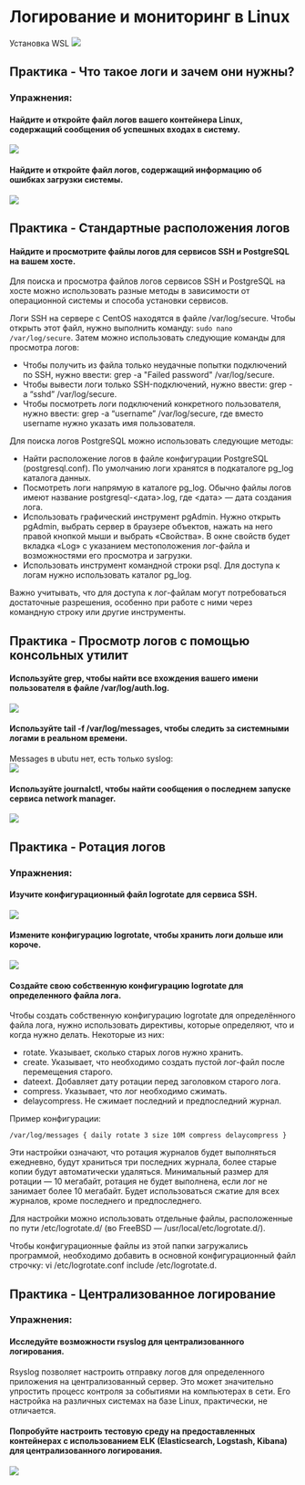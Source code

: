 # Логирование и мониторинг в Linux
Установка WSL
![](../images/04_03.png)<br>

## Практика - Что такое логи и зачем они нужны?
### Упражнения:
####  Найдите и откройте файл логов вашего контейнера Linux, содержащий сообщения об успешных входах в систему.
![](../images/04_01.png)<br>
####  Найдите и откройте файл логов, содержащий информацию об ошибках загрузки системы.
![](../images/04_02.png)<br>

## Практика - Стандартные расположения логов
####  Найдите и просмотрите файлы логов для сервисов SSH и PostgreSQL на вашем хосте.
Для поиска и просмотра файлов логов сервисов SSH и PostgreSQL на хосте можно использовать разные методы в зависимости от операционной системы и способа установки сервисов. 

Логи SSH на сервере с CentOS находятся в файле /var/log/secure. Чтобы открыть этот файл, нужно выполнить команду: `sudo nano /var/log/secure`. Затем можно использовать следующие команды для просмотра логов:

 - Чтобы получить из файла только неудачные попытки подключений по SSH, нужно ввести: grep -a "Failed password" /var/log/secure.  
 - Чтобы вывести логи только SSH-подключений, нужно ввести: grep -a “sshd” /var/log/secure.   
 - Чтобы посмотреть логи подключений конкретного пользователя, нужно ввести: grep -a “username” /var/log/secure, где вместо username нужно указать имя пользователя.   
 
Для поиска логов PostgreSQL можно использовать следующие методы:  

 - Найти расположение логов в файле конфигурации PostgreSQL (postgresql.conf). По умолчанию логи хранятся в подкаталоге pg_log каталога данных.    
 - Посмотреть логи напрямую в каталоге pg_log. Обычно файлы логов имеют название postgresql-<дата>.log, где <дата> — дата создания лога.   
 - Использовать графический инструмент pgAdmin. Нужно открыть pgAdmin, выбрать сервер в браузере объектов, нажать на него правой кнопкой мыши и выбрать «Свойства». В окне свойств будет вкладка «Log» с указанием местоположения лог-файла и возможностями его просмотра и загрузки.   
 - Использовать инструмент командной строки psql. Для доступа к логам нужно использовать каталог pg_log. 
 
Важно учитывать, что для доступа к лог-файлам могут потребоваться достаточные разрешения, особенно при работе с ними через командную строку или другие инструменты.   
## Практика - Просмотр логов с помощью консольных утилит 
#### Используйте grep, чтобы найти все вхождения вашего имени пользователя в файле /var/log/auth.log.
![](../images/04_04.png)<br>
#### Используйте tail -f /var/log/messages, чтобы следить за системными логами в реальном времени.
Messages в ubutu нет, есть только syslog:  
![](../images/04_05.png)<br>

#### Используйте journalctl, чтобы найти сообщения о последнем запуске сервиса network manager.

![](../images/04_07.png)<br>

## Практика - Ротация логов

### Упражнения:
#### Изучите конфигурационный файл logrotate для сервиса SSH.
![](../images/04_08.png)<br>
#### Измените конфигурацию logrotate, чтобы хранить логи дольше или короче.
![](../images/04_06.png)<br>
#### Создайте свою собственную конфигурацию logrotate для определенного файла лога.
Чтобы создать собственную конфигурацию logrotate для определённого файла лога, нужно использовать директивы, которые определяют, что и когда нужно делать. Некоторые из них:

 - rotate. Указывает, сколько старых логов нужно хранить. 
 - create. Указывает, что необходимо создать пустой лог-файл после перемещения старого. 
 - dateext. Добавляет дату ротации перед заголовком старого лога. 
 - compress. Указывает, что лог необходимо сжимать. 
 - delaycompress. Не сжимает последний и предпоследний журнал. 

Пример конфигурации: 

`/var/log/messages { daily rotate 3 size 10M compress delaycompress } `

Эти настройки означают, что ротация журналов будет выполняться ежедневно, будут храниться три последних журнала, более старые копии будут автоматически удаляться. Минимальный размер для ротации — 10 мегабайт, ротация не будет выполнена, если лог не занимает более 10 мегабайт. Будет использоваться сжатие для всех журналов, кроме последнего и предпоследнего. 

Для настройки можно использовать отдельные файлы, расположенные по пути /etc/logrotate.d/ (во FreeBSD — /usr/local/etc/logrotate.d/). 

Чтобы конфигурационные файлы из этой папки загружались программой, необходимо добавить в основной конфигурационный файл строчку: vi /etc/logrotate.conf include /etc/logrotate.d.

## Практика - Централизованное логирование

### Упражнения:
#### Исследуйте возможности rsyslog для централизованного логирования.
Rsyslog позволяет настроить отправку логов для определенного приложения на централизованный сервер. Это может значительно упростить процесс контроля за событиями на компьютерах в сети. Его настройка на различных системах на базе Linux, практически, не отличается.
#### Попробуйте настроить тестовую среду на предоставленных контейнерах с использованием ELK (Elasticsearch, Logstash, Kibana) для централизованного логирования.
![](../images/04_09.png)<br>